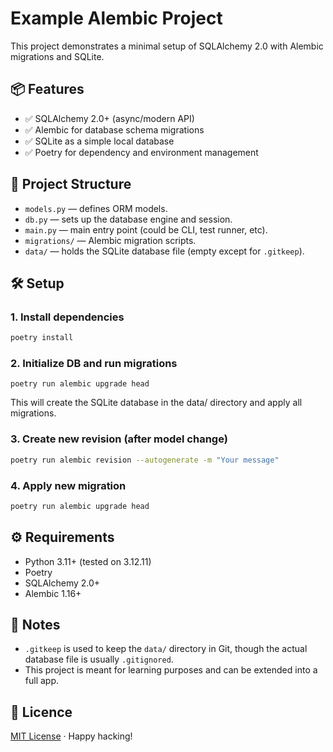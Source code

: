 # Example Alembic Project

This project demonstrates a minimal setup of SQLAlchemy 2.0 with Alembic migrations and SQLite.

## 📦 Features

- ✅ SQLAlchemy 2.0+ (async/modern API)
- ✅ Alembic for database schema migrations
- ✅ SQLite as a simple local database
- ✅ Poetry for dependency and environment management

## 📂 Project Structure

- `models.py` — defines ORM models.
- `db.py` — sets up the database engine and session.
- `main.py` — main entry point (could be CLI, test runner, etc).
- `migrations/` — Alembic migration scripts.
- `data/` — holds the SQLite database file (empty except for `.gitkeep`).

## 🛠️ Setup

### 1. Install dependencies

```bash
poetry install
```

### 2. Initialize DB and run migrations

```bach
poetry run alembic upgrade head
```

This will create the SQLite database in the data/ directory and apply all migrations.

### 3. Create new revision (after model change)

```bash
poetry run alembic revision --autogenerate -m "Your message"
```

### 4. Apply new migration

```bash
poetry run alembic upgrade head
```

## ⚙️ Requirements

* Python 3.11+ (tested on 3.12.11)
* Poetry
* SQLAlchemy 2.0+
* Alembic 1.16+

## 📝 Notes

* `.gitkeep` is used to keep the `data/` directory in Git, though the actual database file is usually `.gitignored`.
* This project is meant for learning purposes and can be extended into a full app.

## 📄 Licence

[MIT License](./LICENSE) · Happy hacking!
